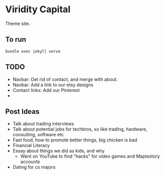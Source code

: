 # Viridity Capital

Theme site.

## To run

```
bundle exec jekyll serve
```

## TODO

- Navbar: Get rid of contact, and merge with about.
- Navbar: Add a link to our etsy designs
- Contact links: Add our Pinterest
-
## Post Ideas

- Talk about trading interviews
- Talk about potential jobs for techbros, so like trading, hardware, consulting, software etc
- Fast food, how to promote better things, big chicken is bad
- Financial Literacy
- Essay about things we did as kids, and why
  - Went on YouTube to find "hacks" for video games and Maplestory accounts
- Dating for cs majors